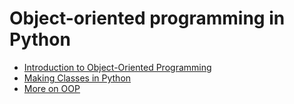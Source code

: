 # Object-oriented programming in Python

* [Introduction to Object-Oriented Programming](intro_to_oop.md)
* [Making Classes in Python](classes_methods_decorators.md)
* [More on OOP](more_oop.md)

